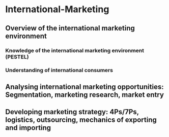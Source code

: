 # International-Marketing
## Overview of the international marketing environment
### Knowledge of the international marketing environment (PESTEL)
### Understanding of international consumers
## Analysing international marketing opportunities: Segmentation, marketing research, market entry
## Developing marketing strategy: 4Ps/7Ps, logistics, outsourcing, mechanics of exporting and importing
